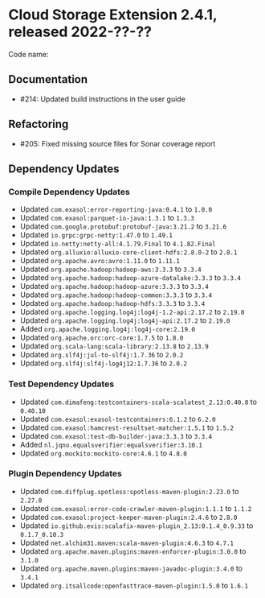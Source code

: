 # Cloud Storage Extension 2.4.1, released 2022-??-??

Code name:

## Documentation

* #214: Updated build instructions in the user guide

## Refactoring

* #205: Fixed missing source files for Sonar coverage report

## Dependency Updates

### Compile Dependency Updates

* Updated `com.exasol:error-reporting-java:0.4.1` to `1.0.0`
* Updated `com.exasol:parquet-io-java:1.3.1` to `1.3.3`
* Updated `com.google.protobuf:protobuf-java:3.21.2` to `3.21.6`
* Updated `io.grpc:grpc-netty:1.47.0` to `1.49.1`
* Updated `io.netty:netty-all:4.1.79.Final` to `4.1.82.Final`
* Updated `org.alluxio:alluxio-core-client-hdfs:2.8.0-2` to `2.8.1`
* Updated `org.apache.avro:avro:1.11.0` to `1.11.1`
* Updated `org.apache.hadoop:hadoop-aws:3.3.3` to `3.3.4`
* Updated `org.apache.hadoop:hadoop-azure-datalake:3.3.3` to `3.3.4`
* Updated `org.apache.hadoop:hadoop-azure:3.3.3` to `3.3.4`
* Updated `org.apache.hadoop:hadoop-common:3.3.3` to `3.3.4`
* Updated `org.apache.hadoop:hadoop-hdfs:3.3.3` to `3.3.4`
* Updated `org.apache.logging.log4j:log4j-1.2-api:2.17.2` to `2.19.0`
* Updated `org.apache.logging.log4j:log4j-api:2.17.2` to `2.19.0`
* Added `org.apache.logging.log4j:log4j-core:2.19.0`
* Updated `org.apache.orc:orc-core:1.7.5` to `1.8.0`
* Updated `org.scala-lang:scala-library:2.13.8` to `2.13.9`
* Updated `org.slf4j:jul-to-slf4j:1.7.36` to `2.0.2`
* Updated `org.slf4j:slf4j-log4j12:1.7.36` to `2.0.2`

### Test Dependency Updates

* Updated `com.dimafeng:testcontainers-scala-scalatest_2.13:0.40.8` to `0.40.10`
* Updated `com.exasol:exasol-testcontainers:6.1.2` to `6.2.0`
* Updated `com.exasol:hamcrest-resultset-matcher:1.5.1` to `1.5.2`
* Updated `com.exasol:test-db-builder-java:3.3.3` to `3.3.4`
* Added `nl.jqno.equalsverifier:equalsverifier:3.10.1`
* Updated `org.mockito:mockito-core:4.6.1` to `4.8.0`

### Plugin Dependency Updates

* Updated `com.diffplug.spotless:spotless-maven-plugin:2.23.0` to `2.27.0`
* Updated `com.exasol:error-code-crawler-maven-plugin:1.1.1` to `1.1.2`
* Updated `com.exasol:project-keeper-maven-plugin:2.4.6` to `2.8.0`
* Updated `io.github.evis:scalafix-maven-plugin_2.13:0.1.4_0.9.33` to `0.1.7_0.10.3`
* Updated `net.alchim31.maven:scala-maven-plugin:4.6.3` to `4.7.1`
* Updated `org.apache.maven.plugins:maven-enforcer-plugin:3.0.0` to `3.1.0`
* Updated `org.apache.maven.plugins:maven-javadoc-plugin:3.4.0` to `3.4.1`
* Updated `org.itsallcode:openfasttrace-maven-plugin:1.5.0` to `1.6.1`
